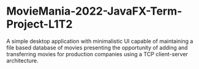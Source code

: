 # MovieMania-2022-JavaFX-Term-Project-L1T2
A simple desktop application with minimalistic UI capable of maintaining a file based database of movies presenting the opportunity of adding and transferring movies for production companies using a TCP client-server architecture.
